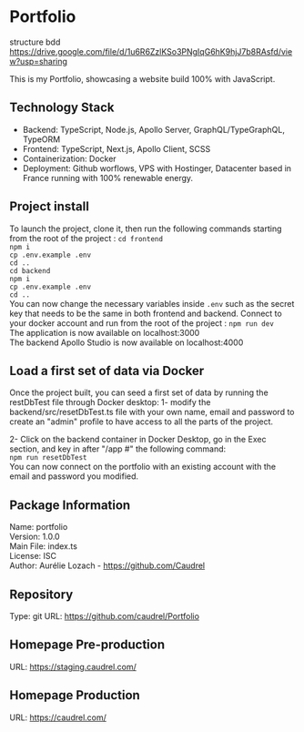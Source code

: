 # Portfolio

structure bdd
https://drive.google.com/file/d/1u6R6ZzlKSo3PNgIqG6hK9hjJ7b8RAsfd/view?usp=sharing

This is my Portfolio, showcasing a website build 100% with JavaScript.

## Technology Stack

- Backend: TypeScript, Node.js, Apollo Server, GraphQL/TypeGraphQL, TypeORM
- Frontend: TypeScript, Next.js, Apollo Client, SCSS
- Containerization: Docker
- Deployment: Github worflows, VPS with Hostinger, Datacenter based in France running with 100% renewable energy.

## Project install

To launch the project, clone it, then run the following commands starting from the root of the project :
`cd frontend`  
`npm i`  
`cp .env.example .env`  
`cd ..`  
`cd backend`  
`npm i`  
`cp .env.example .env`  
`cd ..`  
You can now change the necessary variables inside `.env` such as the secret key that needs to be the same in both frontend and backend.
Connect to your docker account and run from the root of the project :
`npm run dev`  
The application is now available on localhost:3000  
The backend Apollo Studio is now available on localhost:4000

## Load a first set of data via Docker

Once the project built, you can seed a first set of data by running the restDbTest file through Docker desktop:
1- modify the backend/src/resetDbTest.ts file with your own name, email and password to create an "admin" profile to have access to all the parts of the project.

2- Click on the backend container in Docker Desktop, go in the Exec section, and key in after "/app #" the following command:  
`npm run resetDbTest`  
You can now connect on the portfolio with an existing account with the email and password you modified.

## Package Information

Name: portfolio  
Version: 1.0.0  
Main File: index.ts  
License: ISC  
Author: Aurélie Lozach - https://github.com/Caudrel

## Repository

Type: git
URL: https://github.com/caudrel/Portfolio

## Homepage Pre-production

URL: https://staging.caudrel.com/

## Homepage Production

URL: https://caudrel.com/
